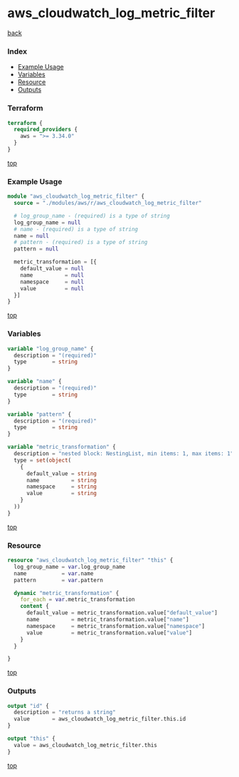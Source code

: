 # aws_cloudwatch_log_metric_filter

[back](../aws.md)

### Index

- [Example Usage](#example-usage)
- [Variables](#variables)
- [Resource](#resource)
- [Outputs](#outputs)

### Terraform

```terraform
terraform {
  required_providers {
    aws = ">= 3.34.0"
  }
}
```

[top](#index)

### Example Usage

```terraform
module "aws_cloudwatch_log_metric_filter" {
  source = "./modules/aws/r/aws_cloudwatch_log_metric_filter"

  # log_group_name - (required) is a type of string
  log_group_name = null
  # name - (required) is a type of string
  name = null
  # pattern - (required) is a type of string
  pattern = null

  metric_transformation = [{
    default_value = null
    name          = null
    namespace     = null
    value         = null
  }]
}
```

[top](#index)

### Variables

```terraform
variable "log_group_name" {
  description = "(required)"
  type        = string
}

variable "name" {
  description = "(required)"
  type        = string
}

variable "pattern" {
  description = "(required)"
  type        = string
}

variable "metric_transformation" {
  description = "nested block: NestingList, min items: 1, max items: 1"
  type = set(object(
    {
      default_value = string
      name          = string
      namespace     = string
      value         = string
    }
  ))
}
```

[top](#index)

### Resource

```terraform
resource "aws_cloudwatch_log_metric_filter" "this" {
  log_group_name = var.log_group_name
  name           = var.name
  pattern        = var.pattern

  dynamic "metric_transformation" {
    for_each = var.metric_transformation
    content {
      default_value = metric_transformation.value["default_value"]
      name          = metric_transformation.value["name"]
      namespace     = metric_transformation.value["namespace"]
      value         = metric_transformation.value["value"]
    }
  }

}
```

[top](#index)

### Outputs

```terraform
output "id" {
  description = "returns a string"
  value       = aws_cloudwatch_log_metric_filter.this.id
}

output "this" {
  value = aws_cloudwatch_log_metric_filter.this
}
```

[top](#index)
